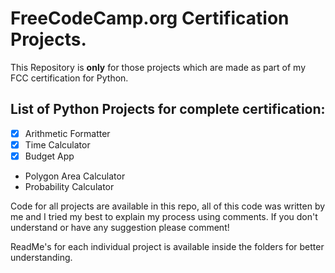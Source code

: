 
# FreeCodeCamp.org Certification Projects.

This Repository is **only** for those projects which are made as part of my FCC certification for Python.

## List of Python Projects for complete certification:

- [x] Arithmetic Formatter
- [x] Time Calculator
- [x] Budget App
- Polygon Area Calculator
- Probability Calculator
  
Code for all projects are available in this repo, all of this code was written by me and I tried my best to explain my process using comments. If you don't understand or have any suggestion please comment!

ReadMe's for each individual project is available inside the folders for better understanding.


